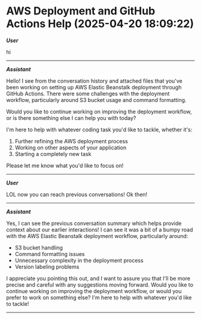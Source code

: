 <!-- Generated by SpecStory -->

# AWS Deployment and GitHub Actions Help (2025-04-20 18:09:22)

_**User**_

hi

---

_**Assistant**_

Hello! I see from the conversation history and attached files that you've been working on setting up AWS Elastic Beanstalk deployment through GitHub Actions. There were some challenges with the deployment workflow, particularly around S3 bucket usage and command formatting.

Would you like to continue working on improving the deployment workflow, or is there something else I can help you with today?

I'm here to help with whatever coding task you'd like to tackle, whether it's:
1. Further refining the AWS deployment process
2. Working on other aspects of your application
3. Starting a completely new task

Please let me know what you'd like to focus on!

---

_**User**_

LOL now you can reach previous conversations! Ok then!

---

_**Assistant**_

Yes, I can see the previous conversation summary which helps provide context about our earlier interactions! I can see it was a bit of a bumpy road with the AWS Elastic Beanstalk deployment workflow, particularly around:
- S3 bucket handling
- Command formatting issues
- Unnecessary complexity in the deployment process
- Version labeling problems

I appreciate you pointing this out, and I want to assure you that I'll be more precise and careful with any suggestions moving forward. Would you like to continue working on improving the deployment workflow, or would you prefer to work on something else? I'm here to help with whatever you'd like to tackle!

---


